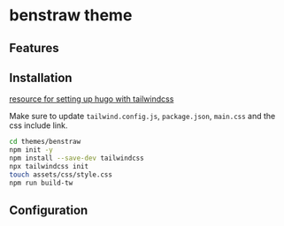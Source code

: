 # benstraw theme

## Features

## Installation

[resource for setting up hugo with tailwindcss](https://www.unsungnovelty.org/posts/03/2022/how-to-add-tailwind-css-3-to-a-hugo-website-in-2022/)

Make sure to update `tailwind.config.js`, `package.json`, `main.css` and the css include link.

```bash
cd themes/benstraw
npm init -y
npm install --save-dev tailwindcss
npx tailwindcss init
touch assets/css/style.css
npm run build-tw
```

## Configuration
